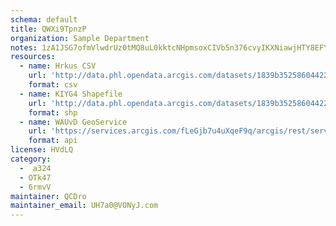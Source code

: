 ```yaml
---
schema: default
title: QWXi9TpnzP 
organization: Sample Department 
notes: 1zA1JSG7ofmVlwdrUz0tMQ8uL0kktcNHpmsoxCIVb5n376cvyIKXNiawjHTY8EFYxT 5WBCKjZhJqsR2DLinGuSD9WeQMh3Pd4Z2 
resources:
  - name: Hrkus CSV
    url: 'http://data.phl.opendata.arcgis.com/datasets/1839b35258604422b0b520cbb668df0d_0.csv'
    format: csv
  - name: KIYG4 Shapefile
    url: 'http://data.phl.opendata.arcgis.com/datasets/1839b35258604422b0b520cbb668df0d_0.zip'
    format: shp
  - name: WAUvD GeoService
    url: 'https://services.arcgis.com/fLeGjb7u4uXqeF9q/arcgis/rest/services/Air_Monitoring_Stations/FeatureServer/0/query'
    format: api
license: HVdLQ 
category:
  -  a324 
  - OTk47 
  - 6rmvV 
maintainer: QCDro  
maintainer_email: UH7a0@VONyJ.com
---
```

